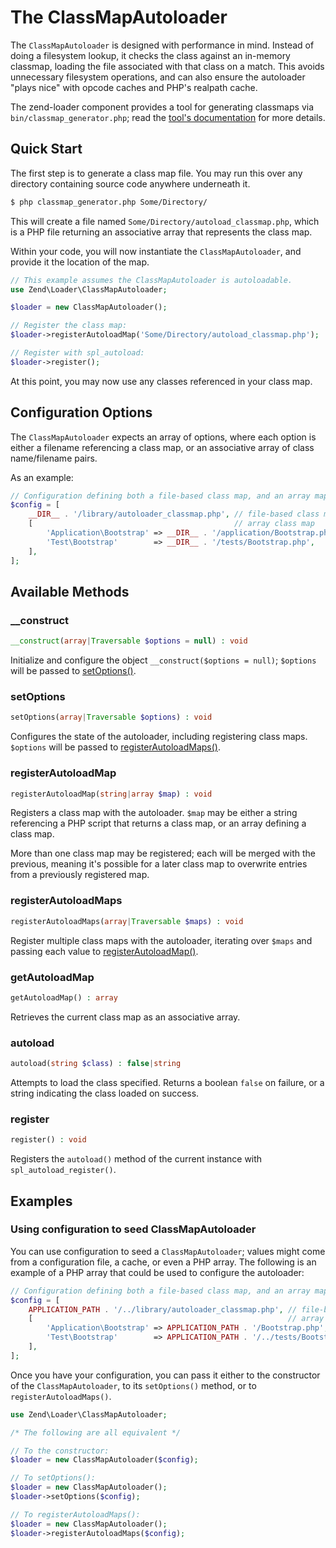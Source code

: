 # The ClassMapAutoloader

The `ClassMapAutoloader` is designed with performance in mind. Instead of doing
a filesystem lookup, it checks the class against an in-memory classmap, loading
the file associated with that class on a match.  This avoids unnecessary
filesystem operations, and can also ensure the autoloader "plays nice" with
opcode caches and PHP's realpath cache.

The zend-loader component provides a tool for generating classmaps via
`bin/classmap_generator.php`; read the [tool's documentation](classmap-generator.md) for more details.

## Quick Start

The first step is to generate a class map file. You may run this over any
directory containing source code anywhere underneath it.

```bash
$ php classmap_generator.php Some/Directory/
```

This will create a file named `Some/Directory/autoload_classmap.php`, which is a
PHP file returning an associative array that represents the class map.

Within your code, you will now instantiate the `ClassMapAutoloader`, and provide
it the location of the map.

```php
// This example assumes the ClassMapAutoloader is autoloadable.
use Zend\Loader\ClassMapAutoloader;

$loader = new ClassMapAutoloader();

// Register the class map:
$loader->registerAutoloadMap('Some/Directory/autoload_classmap.php');

// Register with spl_autoload:
$loader->register();
```

At this point, you may now use any classes referenced in your class map.

## Configuration Options

The `ClassMapAutoloader` expects an array of options, where each option is
either a filename referencing a class map, or an associative array of class
name/filename pairs.

As an example:

```php
// Configuration defining both a file-based class map, and an array map
$config = [
    __DIR__ . '/library/autoloader_classmap.php', // file-based class map
    [                                             // array class map
        'Application\Bootstrap' => __DIR__ . '/application/Bootstrap.php',
        'Test\Bootstrap'        => __DIR__ . '/tests/Bootstrap.php',
    ],
];
```

## Available Methods

### \_\_construct

```php
__construct(array|Traversable $options = null) : void
```

Initialize and configure the object `__construct($options = null)`; `$options`
will be passed to [setOptions()](#setoptions).

### setOptions

```php
setOptions(array|Traversable $options) : void
```

Configures the state of the autoloader, including registering class maps.
`$options` will be passed to [registerAutoloadMaps()](#registerautoloadmaps).

### registerAutoloadMap

```php
registerAutoloadMap(string|array $map) : void
```

Registers a class map with the autoloader. `$map` may be either a string
referencing a PHP script that returns a class map, or an array defining a class
map.

More than one class map may be registered; each will be merged with the
previous, meaning it's possible for a later class map to overwrite entries from
a previously registered map.

### registerAutoloadMaps

```php
registerAutoloadMaps(array|Traversable $maps) : void
```

Register multiple class maps with the autoloader, iterating over `$maps` and
passing each value to [registerAutoloadMap()](#registerautoloadmap).

### getAutoloadMap

```php
getAutoloadMap() : array
```

Retrieves the current class map as an associative array.

### autoload

```php
autoload(string $class) : false|string
```

Attempts to load the class specified. Returns a boolean `false` on failure, or a
string indicating the class loaded on success.

### register

```php
register() : void
```

Registers the `autoload()` method of the current instance with
`spl_autoload_register()`.

## Examples

### Using configuration to seed ClassMapAutoloader

You can use configuration to seed a `ClassMapAutoloader`; values might come from
a configuration file, a cache, or even a PHP array.  The following is an example
of a PHP array that could be used to configure the autoloader:

```php
// Configuration defining both a file-based class map, and an array map
$config = [
    APPLICATION_PATH . '/../library/autoloader_classmap.php', // file-based class map
    [                                                         // array class map
        'Application\Bootstrap' => APPLICATION_PATH . '/Bootstrap.php',
        'Test\Bootstrap'        => APPLICATION_PATH . '/../tests/Bootstrap.php',
    ],
];
```

Once you have your configuration, you can pass it either to the constructor of
the `ClassMapAutoloader`, to its `setOptions()` method, or to
`registerAutoloadMaps()`.

```php
use Zend\Loader\ClassMapAutoloader;

/* The following are all equivalent */

// To the constructor:
$loader = new ClassMapAutoloader($config);

// To setOptions():
$loader = new ClassMapAutoloader();
$loader->setOptions($config);

// To registerAutoloadMaps():
$loader = new ClassMapAutoloader();
$loader->registerAutoloadMaps($config);
```
